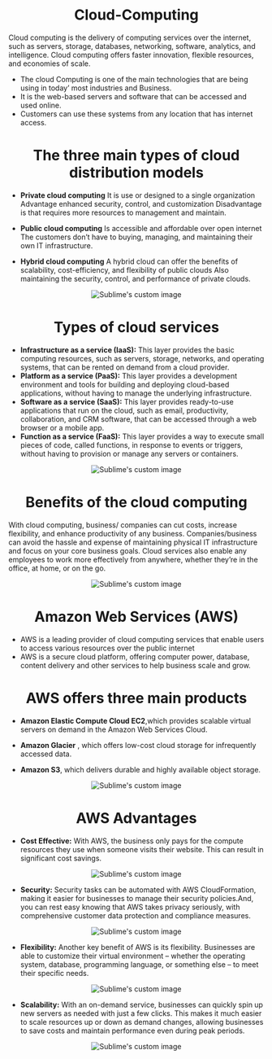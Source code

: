 <h1 align="center">Cloud-Computing </h1>
Cloud computing is the delivery of computing services over the internet, such as servers, storage, databases, networking, software, analytics, and intelligence. Cloud computing offers faster innovation, flexible resources, and economies of scale.

+ The cloud Computing is one of the main technologies that are being using in today’ most industries and Business.
+ It is   the web-based servers and software that can be accessed and used online. 
+ Customers  can use these systems from any location that has internet access.



#
<h1 align="center">The three main types of cloud distribution models </h1>

- **Private cloud computing**
It is use or designed to a single organization
Advantage enhanced security, control, and customization
Disadvantage is that requires more resources to management and maintain.

- **Public cloud computing**
Is accessible  and affordable over open internet
The customers don’t have to buying, managing, and maintaining their own IT infrastructure.

 - **Hybrid cloud computing**
 A hybrid cloud can offer the benefits of scalability, cost-efficiency, and flexibility of public clouds
Also maintaining the security, control, and performance of private clouds.


 <p align="center">
    <img src="https://github.com/luzritacco/Cloud-Computing/assets/151267325/ab1d4591-c05a-434d-b1f8-b8c21f08bf07=true" alt="Sublime's custom image" />
</p>

  
#
<h1 align="center">Types of cloud services</h1>



- **Infrastructure as a service (IaaS):** This layer provides the basic computing resources, such as servers, storage, networks, and operating systems, that can be rented on demand from a cloud provider.
- **Platform as a service (PaaS):** This layer provides a development environment and tools for building and deploying cloud-based applications, without having to manage the underlying infrastructure.
- **Software as a service (SaaS):** This layer provides ready-to-use applications that run on the cloud, such as email, productivity, collaboration, and CRM software, that can be accessed through a web browser or a mobile app.
- **Function as a service (FaaS):** This layer provides a way to execute small pieces of code, called functions, in response to events or triggers, without having to provision or manage any servers or containers.

<p align="center">
    <img src="https://github.com/luzritacco/Cloud-Computing/assets/151267325/43548b30-e380-4859-8c40-3b3b4810072b=true" alt="Sublime's custom image" />
</p>

#
<h1 align="center"> Benefits of the cloud computing</h1>

 With cloud computing, business/ companies can cut costs, increase flexibility, and enhance productivity of any business.
Companies/business can avoid the hassle and expense of maintaining physical IT infrastructure and focus on your core business goals.
 Cloud services also enable any employees to work more effectively from anywhere, whether they’re in the office, at home, or on the go.

<p align="center">
    <img src="https://github.com/luzritacco/Cloud-Computing/assets/151267325/eb9aac51-b5b4-4f05-b7ab-9cfc6ffdabb6=true" alt="Sublime's custom image" />
</p>

<h1 align="center"> Amazon Web Services (AWS)</h1>

+ AWS is a leading provider of cloud computing services that enable users to access various resources over the public internet
+ AWS is a secure cloud platform, offering computer power, database, content delivery and other services to help business scale and grow.

#
<h1 align="center"> AWS offers three main products</h1>

- **Amazon Elastic Compute Cloud EC2**,which provides scalable virtual servers on demand in the Amazon Web Services Cloud.

- **Amazon Glacier** , which offers low-cost cloud storage for infrequently accessed data.

- **Amazon S3**, which delivers durable and highly available object storage.


<p align="center">
    <img src="https://github.com/luzritacco/Cloud-Computing/assets/151267325/55bbed11-eaa7-49ca-913c-fd95c809fd66=true" alt="Sublime's custom image" />
</p>


<h1 align="center"> AWS Advantages</h1>

- **Cost Effective:** With AWS, the business only pays for the compute resources they use when someone visits their website. This can result in significant cost savings.

<p align="center">
    <img src="https://github.com/luzritacco/Cloud-Computing/assets/151267325/8dfa050f-ce43-4449-b70b-4154af8ab832=true" alt="Sublime's custom image" />
</p>


- **Security:** Security tasks can be automated with AWS CloudFormation, making it easier for businesses to manage their security policies.And, you can rest easy knowing that AWS takes privacy seriously, with comprehensive customer data protection and compliance measures.

 <p align="center">
    <img src="https://github.com/luzritacco/Cloud-Computing/assets/151267325/c704aedf-b5a4-4f74-bbfe-9ab4172922bf=true" alt="Sublime's custom image" />
</p> 
 
- **Flexibility:** Another key benefit of AWS is its flexibility.
Businesses are able to customize their virtual environment – whether the operating system, database, programming language, or something else – to meet their specific needs.

 <p align="center">
    <img src="https://github.com/luzritacco/Cloud-Computing/assets/151267325/9045d229-58c4-40a3-851d-08b8fcbe3e97=true" alt="Sublime's custom image" />
</p> 
 

- **Scalability:** With an on-demand service, businesses can quickly spin up new servers as needed with just a few clicks. This makes it much easier to scale resources up or down as demand changes, allowing businesses to save costs and maintain performance even during peak periods.

 <p align="center">
    <img src="https://github.com/luzritacco/Cloud-Computing/assets/151267325/12166ba9-ed83-4ce7-9acd-5351815e92b4=true" alt="Sublime's custom image" />
</p> 
  




